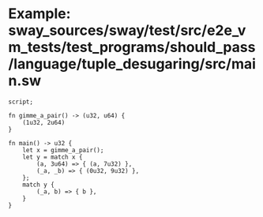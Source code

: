 # Example: sway_sources/sway/test/src/e2e_vm_tests/test_programs/should_pass/language/tuple_desugaring/src/main.sw

```sway
script;

fn gimme_a_pair() -> (u32, u64) {
    (1u32, 2u64)
}

fn main() -> u32 {
    let x = gimme_a_pair();
    let y = match x {
        (a, 3u64) => { (a, 7u32) },
        (_a, _b) => { (0u32, 9u32) },
    };
    match y {
        (_a, b) => { b },
    }
}

```
